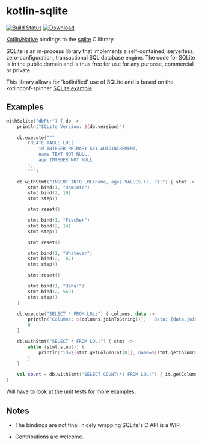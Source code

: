# kotlin-sqlite

[![Build Status](https://dev.azure.com/dominicfischer7/kotlin-sqlite/_apis/build/status/Dominaezzz.kotlin-sqlite?branchName=master)](https://dev.azure.com/dominicfischer7/kotlin-sqlite/_build/latest?definitionId=3&branchName=master)
[![Download](https://api.bintray.com/packages/dominaezzz/kotlin-native/kotlin-sqlite/images/download.svg)](https://bintray.com/dominaezzz/kotlin-native/kotlin-sqlite/_latestVersion)

[Kotlin/Native](https://github.com/JetBrains/kotlin-native) bindings to the
[sqlite](https://www.sqlite.org) C library.

SQLite is an in-process library that implements a self-contained, serverless, zero-configuration, transactional SQL database engine. The code for SQLite is in the public domain and is thus free for use for any purpose, commercial or private.

This library allows for 'kotlinified' use of SQLite and is based on the kotlinconf-spinner [SQLite example](https://github.com/JetBrains/kotlinconf-spinner/tree/master/kotlin-native/samples/fullstack/sql).

## Examples

```Kotlin
withSqlite("dbPtr") { db ->
    println("SQLite Version: ${db.version}")

    db.execute("""
        CREATE TABLE LOL(
            id INTEGER PRIMARY KEY AUTOINCREMENT,
            name TEXT NOT NULL,
            age INTEGER NOT NULL
        );
        """)

    db.withStmt("INSERT INTO LOL(name, age) VALUES (?, ?);") { stmt ->
        stmt.bind(1, "Dominic")
        stmt.bind(2, 19)
        stmt.step()

        stmt.reset()

        stmt.bind(1, "Fischer")
        stmt.bind(2, 14)
        stmt.step()

        stmt.reset()

        stmt.bind(1, "Whatever")
        stmt.bind(2, -87)
        stmt.step()

        stmt.reset()

        stmt.bind(1, "Haha!")
        stmt.bind(2, 569)
        stmt.step()
    }

    db.execute("SELECT * FROM LOL;") { columns, data ->
        println("Columns: ${columns.joinToString()};   Data: {data.joinToString()}")
        0
    }

    db.withStmt("SELECT * FROM LOL;") { stmt ->
        while (stmt.step()) {
            println("id=${stmt.getColumnInt(0)}, name=${stmt.getColumnString(1)}, age=${stmt.getColumnLong(2)};")
        }
    }

    val count = db.withStmt("SELECT COUNT(*) FROM LOL;") { it.getColumnInt(0) }
}
```

Will have to look at the unit tests for more examples.

## Notes

* The bindings are not final, nicely wrapping SQLite's C API is a WIP.

* Contributions are welcome.
